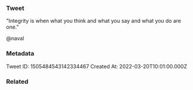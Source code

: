 ### Tweet
"Integrity is when what you think and what you say and what you do are one."

@naval

### Metadata
Tweet ID: 1505484543142334467
Created At: 2022-03-20T10:01:00.000Z

### Related

